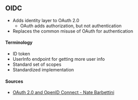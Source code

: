## OIDC 

- Adds identity layer to OAuth 2.0
    - OAuth adds authorization, but not authentication 
- Replaces the common misuse of OAuth for authentication 

#### Terminology 
- ID token 
- UserInfo endpoint for getting more user info
- Standard set of scopes 
- Standardized implementation


#### Sources 
- [OAuth 2.0 and OpenID Connect - Nate Barbettini](https://www.youtube.com/watch?v=996OiexHze0)